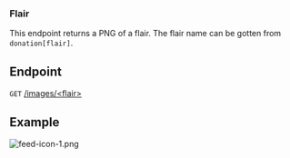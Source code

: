 ### Flair
This endpoint returns a PNG of a flair. The flair name can be gotten from `donation[flair]`.

## Endpoint
`GET` [/images/\<flair\>](https://assets01.teamassets.net/images/feed-icon-1.png)

## Example
![feed-icon-1.png](https://assets01.teamassets.net/images/feed-icon-1.png)
